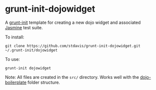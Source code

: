 grunt-init-dojowidget
==========================

A [grunt-init](http://gruntjs.com/project-scaffolding) template for creating a new dojo widget and associated [Jasmine](http://pivotal.github.com/jasmine/) test suite.

To install:

```
git clone https://github.com/stdavis/grunt-init-dojowidget.git ~/.grunt-init/dojowidget
```

To use:

```
grunt-init dojowidget
```

Note: All files are created in the `src/` directory. Works well with the [dojo-boilerplate](https://github.com/csnover/dojo-boilerplate) folder structure.